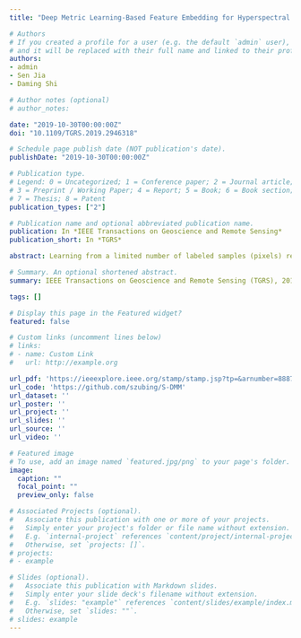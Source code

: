 ```yaml
---
title: "Deep Metric Learning-Based Feature Embedding for Hyperspectral Image Classification"

# Authors
# If you created a profile for a user (e.g. the default `admin` user), write the username (folder name) here 
# and it will be replaced with their full name and linked to their profile.
authors:
- admin
- Sen Jia
- Daming Shi

# Author notes (optional)
# author_notes:

date: "2019-10-30T00:00:00Z"
doi: "10.1109/TGRS.2019.2946318"

# Schedule page publish date (NOT publication's date).
publishDate: "2019-10-30T00:00:00Z"

# Publication type.
# Legend: 0 = Uncategorized; 1 = Conference paper; 2 = Journal article;
# 3 = Preprint / Working Paper; 4 = Report; 5 = Book; 6 = Book section;
# 7 = Thesis; 8 = Patent
publication_types: ["2"]

# Publication name and optional abbreviated publication name.
publication: In *IEEE Transactions on Geoscience and Remote Sensing*
publication_short: In *TGRS*

abstract: Learning from a limited number of labeled samples (pixels) remains a key challenge in the hyperspectral image (HSI) classification. To address this issue, we propose a deep metric learning-based feature embedding model, which can meet the tasks both for same- and cross-scene HSI classifications. In the first task, when only a few labeled samples are available, we employ ideas from metric learning based on deep embedding features and make a similarity learning between pairs of samples. In this case, the proposed model can learn well to compare whether two samples belong to the same class. In another task, when an HSI image (target scene) that needs to be classified is not labeled at all, the embedding model can learn from another similar HSI image (source scene) with sufficient labeled samples and then transfer to the target model by using an unsupervised domain adaptation technique, which not only employs the adversarial approach to make the embedding features from the source and target samples indistinguishable but also encourages the target scene's embeddings to form similar clusters with the source scene one. After the domain adaptation between the HSIs of the two scenes is finished, any traditional HSI classifier can be used. In a simple manner, the nearest neighbor (NN) algorithm is selected as the classifier for the classification tasks throughout this article. The experimental results from a series of popular HSIs demonstrate the advantages of the proposed model both in the same- and cross-scene classification tasks.

# Summary. An optional shortened abstract.
summary: IEEE Transactions on Geoscience and Remote Sensing (TGRS), 2019

tags: []

# Display this page in the Featured widget?
featured: false

# Custom links (uncomment lines below)
# links:
# - name: Custom Link
#   url: http://example.org

url_pdf: 'https://ieeexplore.ieee.org/stamp/stamp.jsp?tp=&arnumber=8887497'
url_code: 'https://github.com/szubing/S-DMM'
url_dataset: ''
url_poster: ''
url_project: ''
url_slides: ''
url_source: ''
url_video: ''

# Featured image
# To use, add an image named `featured.jpg/png` to your page's folder. 
image:
  caption: ""
  focal_point: ""
  preview_only: false

# Associated Projects (optional).
#   Associate this publication with one or more of your projects.
#   Simply enter your project's folder or file name without extension.
#   E.g. `internal-project` references `content/project/internal-project/index.md`.
#   Otherwise, set `projects: []`.
# projects:
# - example

# Slides (optional).
#   Associate this publication with Markdown slides.
#   Simply enter your slide deck's filename without extension.
#   E.g. `slides: "example"` references `content/slides/example/index.md`.
#   Otherwise, set `slides: ""`.
# slides: example
---
```

